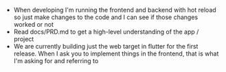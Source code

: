- When developing I'm running the frontend and backend with hot reload so just make changes to the code and I can see if those changes worked or not
- Read docs/PRD.md to get a high-level understanding of the app / project
- We are currently building just the web target in flutter for the first release. When I ask you to implement things in the frontend, that is what I'm asking for and referring to
